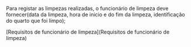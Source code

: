 Para registar as limpezas realizadas, o funcionário de limpeza deve fornecer(data da limpeza, hora de inicio e do fim da limpeza, identificação do quarto que foi limpo);

[Requisitos de funcionário de limpeza](Requisitos de funcionário de limpeza)

